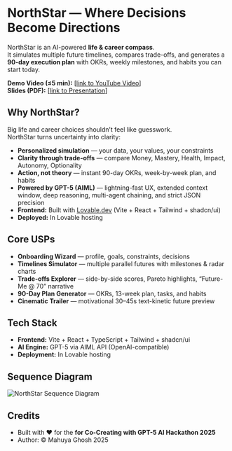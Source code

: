 # NorthStar — Where Decisions Become Directions

NorthStar is an AI-powered **life & career compass**.  
It simulates multiple future timelines, compares trade-offs, and generates a **90-day execution plan** with OKRs, weekly milestones, and habits you can start today.

**Demo Video (≤5 min):** [[link to YouTube Video](https://youtu.be/2nCh4GWpMBk)]  
**Slides (PDF):** [[link to Presentation](https://storage.googleapis.com/lablab-static-eu/presentations/submissions/cmek1pqag000q356r4yxsaci6/cmek1pqag000q356r4yxsaci6-1755881653715_qu2ybf0fnc.pdf)]  


## Why NorthStar?
Big life and career choices shouldn’t feel like guesswork.  
NorthStar turns uncertainty into clarity:

- **Personalized simulation** — your data, your values, your constraints  
- **Clarity through trade-offs** — compare Money, Mastery, Health, Impact, Autonomy, Optionality  
- **Action, not theory** — instant 90-day OKRs, week-by-week plan, and habits  
- **Powered by GPT-5 (AIML)** — lightning-fast UX, extended context window, deep reasoning, multi-agent chaining, and strict JSON precision  
- **Frontend:** Built with [Lovable.dev](https://lovable.dev) (Vite + React + Tailwind + shadcn/ui)  
- **Deployed:** In Lovable hosting  


## Core USPs
- **Onboarding Wizard** — profile, goals, constraints, decisions  
- **Timelines Simulator** — multiple parallel futures with milestones & radar charts  
- **Trade-offs Explorer** — side-by-side scores, Pareto highlights, “Future-Me @ 70” narrative  
- **90-Day Plan Generator** — OKRs, 13-week plan, tasks, and habits  
- **Cinematic Trailer** — motivational 30–45s text-kinetic future preview  


## Tech Stack
- **Frontend:** Vite + React + TypeScript + Tailwind + shadcn/ui  
- **AI Engine:** GPT-5 via AIML API (OpenAI-compatible)  
- **Deployment:** In Lovable hosting

## Sequence Diagram

![NorthStar Sequence Diagram](https://drive.google.com/uc?export=view&id=10kg3MYzV7Lo2s6AYR09-oT1-bGXQoNTU)


## Credits

- Built with ❤️ for the **for Co-Creating with GPT-5 AI Hackathon 2025**
- Author: © Mahuya Ghosh 2025
